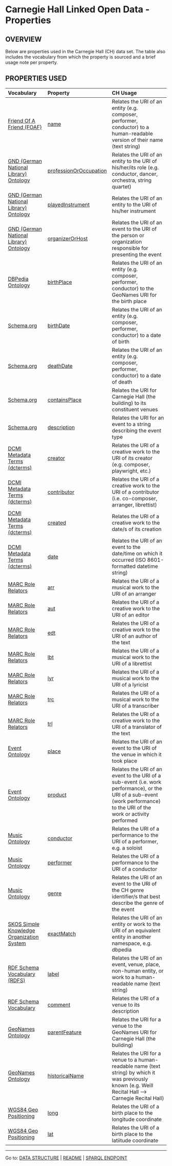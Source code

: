 # Carnegie Hall Linked Open Data - Properties

## OVERVIEW

Below are properties used in the Carnegie Hall (CH) data set. The table also includes the vocabulary from which the property is sourced and a brief usage note per property.

## PROPERTIES USED
| Vocabulary                                                                                       | Property                                                                                   | CH Usage                                                                                                                                                                 |
|:------------------------------------------------------------------------------------------------ |:------------------------------------------------------------------------------------------ |:------------------------------------------------------------------------------------------------------------------------------------------------------------------------ |
| [Friend Of A Friend (FOAF)](http://xmlns.com/foaf/0.1/)                                          | [name](http://xmlns.com/foaf/0.1/name)                                                     | Relates the URI of an entity (e.g. composer, performer, conductor) to a human-readable version of their name (text string)                                               |
| [GND (German National Library) Ontology](http://d-nb.info/standards/elementset/gnd)              | [professionOrOccupation](http://d-nb.info/standards/elementset/gnd#professionOrOccupation) | Relates the URI of an entity to the URI of his/her/its role (e.g. conductor, dancer, orchestra, string quartet)                                                          |
| [GND (German National Library) Ontology](http://d-nb.info/standards/elementset/gnd)              | [playedInstrument](http://d-nb.info/standards/elementset/gnd#playedInstrument)             | Relates the URI of an entity to the URI of his/her instrument                                                                                                            |
| [GND (German National Library) Ontology](http://d-nb.info/standards/elementset/gnd)              | [organizerOrHost](http://d-nb.info/standards/elementset/gnd#organizerOrHost) | Relates the URI of an event to the URI of the person or organization responsible for presenting the event                                                           |
| [DBPedia Ontology](http://dbpedia.org/ontology/)                                                 | [birthPlace](http://dbpedia.org/ontology/birthPlace)                                       | Relates the URI of an entity (e.g. composer, performer, conductor) to the GeoNames URI for the birth place                                                               |
| [Schema.org](http://schema.org/)                                                                 | [birthDate](http://schema.org/birthDate)                                                   | Relates the URI of an entity (e.g. composer, performer, conductor) to a date of birth                                                                                    |
| [Schema.org](http://schema.org/)                                                                 | [deathDate](http://schema.org/deathDate)                                                   | Relates the URI of an entity (e.g. composer, performer, conductor) to a date of death                                                                                    |
| [Schema.org](http://schema.org/)                                                                 | [containsPlace](http://schema.org/containsPlace)                                           | Relates the URI for Carnegie Hall (the building) to its constituent venues                                                                                               |
| [Schema.org](http://schema.org/)                                                                 | [description](http://schema.org/description)                                           | Relates the URI for an event to a string describing the event type                                                                                               |
| [DCMI Metadata Terms (dcterms)]()                                                                | [creator](http://purl.org/dc/terms/creator)                                                | Relates the URI of a creative work to the URI of its creator (e.g. composer, playwright, etc.)                                                                           |
| [DCMI Metadata Terms (dcterms)]()                                                                | [contributor](http://purl.org/dc/terms/contributor)                                        | Relates the URI of a creative work to the URI of a contributor (i.e. co-composer, arranger, librettist)                                                                  |
| [DCMI Metadata Terms (dcterms)](http://purl.org/dc/terms/)                                       | [created](http://purl.org/dc/terms/created)                                                | Relates the URI of a creative work to the date/s of its creation                                                                                                         |
| [DCMI Metadata Terms (dcterms)](http://purl.org/dc/terms/)                                       | [date](http://purl.org/dc/terms/date)                                                      | Relates the URI of an event to the date/time on which it occurred (ISO 8601-formatted datetime string)                                                                   |
| [MARC Role Relators](http://id.loc.gov/vocabulary/relators/)                                     | [arr](http://id.loc.gov/vocabulary/relators/arr)                                           | Relates the URI of a musical work to the URI of an arranger                                                                                                              |
| [MARC Role Relators](http://id.loc.gov/vocabulary/relators/)                                     | [aut](http://id.loc.gov/vocabulary/relators/aut)                                           | Relates the URI of a creative work to the URI of an editor                                                                                                               |
| [MARC Role Relators](http://id.loc.gov/vocabulary/relators/)                                     | [edt](http://id.loc.gov/vocabulary/relators/edt)                                           | Relates the URI of a creative work to the URI of an author of the text                                                                                                   |
| [MARC Role Relators](http://id.loc.gov/vocabulary/relators/)                                     | [lbt](http://id.loc.gov/vocabulary/relators/lbt)                                           | Relates the URI of a musical work to the URI of a librettist                                                                                                             |
| [MARC Role Relators](http://id.loc.gov/vocabulary/relators/)                                     | [lyr](http://id.loc.gov/vocabulary/relators/lyr)                                           | Relates the URI of a musical work to the URI of a lyricist                                                                                                               |
| [MARC Role Relators](http://id.loc.gov/vocabulary/relators/)                                     | [trc](http://id.loc.gov/vocabulary/relators/trc)                                           | Relates the URI of a musical work to the URI of a transcriber                                                                                                            |
| [MARC Role Relators](http://id.loc.gov/vocabulary/relators/)                                     | [trl](http://id.loc.gov/vocabulary/relators/trl)                                           | Relates the URI of a creative work to the URI of a translator of the text                                                                                                |
| [Event Ontology](http://purl.org/NET/c4dm/event.owl)                                             | [place](http://purl.org/NET/c4dm/event.owl#place)                                          | Relates the URI of an event to the URI of the venue in which it took place                                                                                               |
| [Event Ontology](http://purl.org/NET/c4dm/event.owl)                                             | [product](http://purl.org/NET/c4dm/event.owl#product)                                      | Relates the URI of an event to the URI of a sub-event (i.e. work performance), or the URI of a sub-event (work performance) to the URI of the work or activity performed |
| [Music Ontology](http://purl.org/ontology/mo/)                                                   | [conductor](http://purl.org/ontology/mo/conductor)                                         | Relates the URI of a performance to the URI of a performer, e.g. a soloist                                                                                               |
| [Music Ontology](http://purl.org/ontology/mo/)                                                   | [performer](http://purl.org/ontology/mo/performer)                                         | Relates the URI of a performance to the URI of a conductor                                                                                                               |
| [Music Ontology](http://purl.org/ontology/mo/)                                                   | [genre](http://purl.org/ontology/mo/genre)                                         | Relates the URI of an event to the URI of the CH genre identifier/s that best describe the genre of the event                                                                                                               |
| [SKOS Simple Knowledge Organization System](https://www.w3.org/2009/08/skos-reference/skos.html) | [exactMatch](https://www.w3.org/2009/08/skos-reference/skos.html#exactMatch)               | Relates the URI of an entity or work to the URI of an equivalent entity in another namespace, e.g. dbpedia                                                               |
| [RDF Schema Vocabulary (RDFS)](http://www.w3.org/2000/01/rdf-schema)                             | [label](http://www.w3.org/2000/01/rdf-schema)                                              | Relates the URI of an event, venue, place, non-human entity, or work to a human-readable name (text string)                                                              |
| [RDF Schema Vocabulary](http://www.w3.org/2000/01/rdf-schema)                                    | [comment](http://www.w3.org/2000/01/rdf-schema#comment)                                    | Relates the URI of a venue to its description                                                                                                                            |
| [GeoNames Ontology](http://www.geonames.org/ontology)                                            | [parentFeature](http://www.geonames.org/ontology#parentFeature)                            | Relates the URI for a venue to the GeoNames URI for Carnegie Hall (the building)                                                                                         |
| [GeoNames Ontology](http://www.geonames.org/ontology)                                            | [historicalName](http://www.geonames.org/ontology#historicalName)                          | Relates the URI for a venue to a human-readable name (text string) by which it was previously known (e.g. Weill Recital Hall --> Carnegie Recital Hall)                  |
| [WGS84 Geo Positioning](http://www.w3.org/2003/01/geo/wgs84_pos)                                 | [long](http://www.w3.org/2003/01/geo/wgs84_pos#long)                                       | Relates the URI of a birth place to the longitude coordinate                                                                                                             |
| [WGS84 Geo Positioning](http://www.w3.org/2003/01/geo/wgs84_pos)                                 | [lat](http://www.w3.org/2003/01/geo/wgs84_pos#lat)                                         | Relates the URI of a birth place to the latiitude coordinate                                                                                                             |

----------------------------
Go to: [DATA STRUCTURE](/data-structure.md) | [README](/README.md) | [SPARQL ENDPOINT](http://data.carnegiehall.org)
